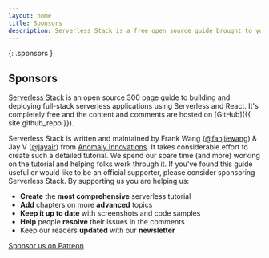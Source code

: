 ```yaml
---
layout: home
title: Sponsors
description: Serverless Stack is a free open source guide brought to you by Frank Wang (@fanjiewang) and Jay V (@jayair) from Anomaly Innovations. Show your support by sponsoring Serverless Stack.
---
```


{: .sponsors }
## Sponsors

[Serverless Stack](/) is an open source 300 page guide to building and deploying full-stack serverless applications using Serverless and React. It's completely free and the content and comments are hosted on [GitHub]({{ site.github_repo }}).

Serverless Stack is written and maintained by Frank Wang ([@fanjiewang](https://twitter.com/fanjiewang)) &amp; Jay V ([@jayair](https://twitter.com/jayair)) from [Anomaly Innovations](http://anoma.ly). It takes considerable effort to create such a detailed tutorial. We spend our spare time (and more) working on the tutorial and helping folks work through it. If you've found this guide useful or would like to be an official supporter, please consider sponsoring Serverless Stack. By supporting us you are helping us:

- **Create** the **most comprehensive** serverless tutorial
- **Add** chapters on more **advanced** topics
- **Keep it up to date** with screenshots and code samples
- **Help** people **resolve** their issues in the comments
- Keep our readers **updated** with our **newsletter**

<a class="button contact" href="{{ site.patreon_url }}">Sponsor us on Patreon</a>
